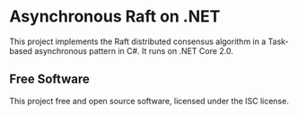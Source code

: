 Asynchronous Raft on .NET
=========================

This project implements the Raft distributed consensus algorithm in a
Task-based asynchronous pattern in C#.  It runs on .NET Core 2.0.


Free Software
-------------

This project free and open source software, licensed under the ISC
license.
